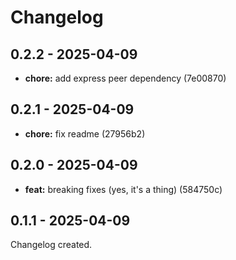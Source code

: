 # Changelog

## 0.2.2 - 2025-04-09

- __chore:__ add express peer dependency (7e00870)

## 0.2.1 - 2025-04-09

- __chore:__ fix readme (27956b2)

## 0.2.0 - 2025-04-09

- __feat:__ breaking fixes (yes, it's a thing) (584750c)

## 0.1.1 - 2025-04-09

Changelog created.
